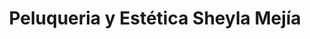 ---
title: "Peluqueria y Estética Sheyla Mejía"
url: /sevilla/peluqueria-y-estetica-sheyla-mejia/
shop: peluquería
---